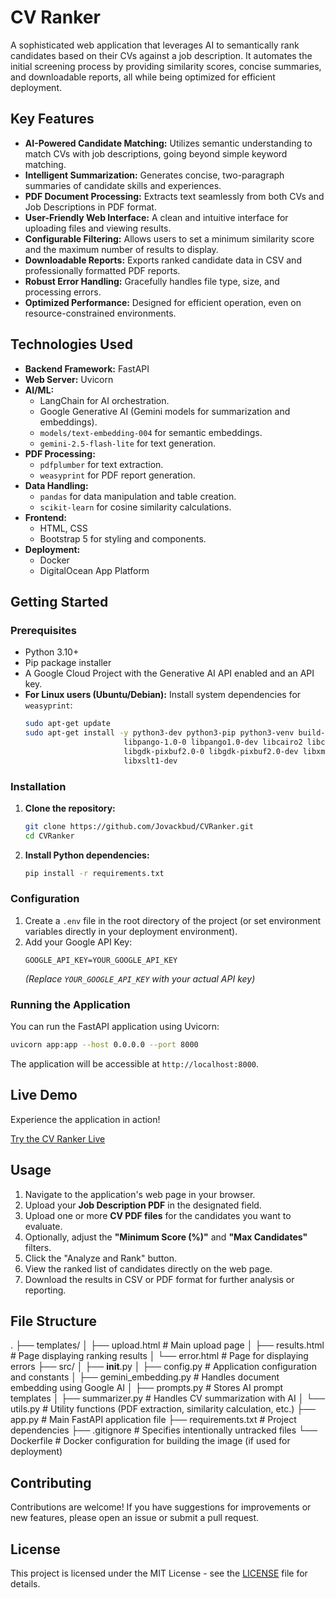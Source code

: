 # CV Ranker

A sophisticated web application that leverages AI to semantically rank candidates based on their CVs against a job description. It automates the initial screening process by providing similarity scores, concise summaries, and downloadable reports, all while being optimized for efficient deployment.

## Key Features

*   **AI-Powered Candidate Matching:** Utilizes semantic understanding to match CVs with job descriptions, going beyond simple keyword matching.
*   **Intelligent Summarization:** Generates concise, two-paragraph summaries of candidate skills and experiences.
*   **PDF Document Processing:** Extracts text seamlessly from both CVs and Job Descriptions in PDF format.
*   **User-Friendly Web Interface:** A clean and intuitive interface for uploading files and viewing results.
*   **Configurable Filtering:** Allows users to set a minimum similarity score and the maximum number of results to display.
*   **Downloadable Reports:** Exports ranked candidate data in CSV and professionally formatted PDF reports.
*   **Robust Error Handling:** Gracefully handles file type, size, and processing errors.
*   **Optimized Performance:** Designed for efficient operation, even on resource-constrained environments.

## Technologies Used

*   **Backend Framework:** FastAPI
*   **Web Server:** Uvicorn
*   **AI/ML:**
    *   LangChain for AI orchestration.
    *   Google Generative AI (Gemini models for summarization and embeddings).
    *   `models/text-embedding-004` for semantic embeddings.
    *   `gemini-2.5-flash-lite` for text generation.
*   **PDF Processing:**
    *   `pdfplumber` for text extraction.
    *   `weasyprint` for PDF report generation.
*   **Data Handling:**
    *   `pandas` for data manipulation and table creation.
    *   `scikit-learn` for cosine similarity calculations.
*   **Frontend:**
    *   HTML, CSS
    *   Bootstrap 5 for styling and components.
*   **Deployment:**
    *   Docker
    *   DigitalOcean App Platform

## Getting Started

### Prerequisites

*   Python 3.10+
*   Pip package installer
*   A Google Cloud Project with the Generative AI API enabled and an API key.
*   **For Linux users (Ubuntu/Debian):** Install system dependencies for `weasyprint`:
    ```bash
    sudo apt-get update
    sudo apt-get install -y python3-dev python3-pip python3-venv build-essential \
                          libpango-1.0-0 libpango1.0-dev libcairo2 libcairo2-dev \
                          libgdk-pixbuf2.0-0 libgdk-pixbuf2.0-dev libxml2 libxml2-dev \
                          libxslt1-dev
    ```

### Installation

1.  **Clone the repository:**
    ```bash
    git clone https://github.com/Jovackbud/CVRanker.git
    cd CVRanker
    ```

2.  **Install Python dependencies:**
    ```bash
    pip install -r requirements.txt
    ```

### Configuration

1.  Create a `.env` file in the root directory of the project (or set environment variables directly in your deployment environment).
2.  Add your Google API Key:
    ```dotenv
    GOOGLE_API_KEY=YOUR_GOOGLE_API_KEY
    ```
    *(Replace `YOUR_GOOGLE_API_KEY` with your actual API key)*

### Running the Application

You can run the FastAPI application using Uvicorn:

```bash
uvicorn app:app --host 0.0.0.0 --port 8000
```

The application will be accessible at `http://localhost:8000`.

## Live Demo

Experience the application in action!

[Try the CV Ranker Live](https://cvranker-imcyx.ondigitalocean.app/)

## Usage

1.  Navigate to the application's web page in your browser.
2.  Upload your **Job Description PDF** in the designated field.
3.  Upload one or more **CV PDF files** for the candidates you want to evaluate.
4.  Optionally, adjust the **"Minimum Score (%)"** and **"Max Candidates"** filters.
5.  Click the "Analyze and Rank" button.
6.  View the ranked list of candidates directly on the web page.
7.  Download the results in CSV or PDF format for further analysis or reporting.

## File Structure

.
├── templates/
│   ├── upload.html         # Main upload page
│   ├── results.html        # Page displaying ranking results
│   └── error.html          # Page for displaying errors
├── src/
│   ├── __init__.py
│   ├── config.py           # Application configuration and constants
│   ├── gemini_embedding.py # Handles document embedding using Google AI
│   ├── prompts.py          # Stores AI prompt templates
│   ├── summarizer.py       # Handles CV summarization with AI
│   └── utils.py            # Utility functions (PDF extraction, similarity calculation, etc.)
├── app.py                  # Main FastAPI application file
├── requirements.txt        # Project dependencies
├── .gitignore              # Specifies intentionally untracked files
└── Dockerfile              # Docker configuration for building the image (if used for deployment)

## Contributing

Contributions are welcome! If you have suggestions for improvements or new features, please open an issue or submit a pull request.

## License

This project is licensed under the MIT License - see the [LICENSE](LICENSE) file for details.
